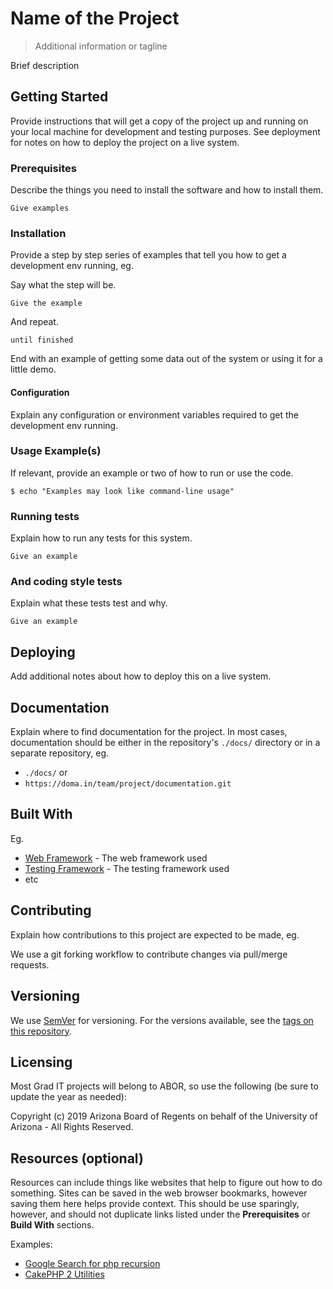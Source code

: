 # Name of the Project
> Additional information or tagline

Brief description

## Getting Started

Provide instructions that will get a copy of the project up and running on your local machine for development and testing purposes. See deployment for notes on how to deploy the project on a live system.

### Prerequisites

Describe the things you need to install the software and how to install them.

```
Give examples
```

### Installation

Provide a step by step series of examples that tell you how to get a development env running, eg.

Say what the step will be.

```
Give the example
```

And repeat.

```
until finished
```

End with an example of getting some data out of the system or using it for a little demo.

#### Configuration

Explain any configuration or environment variables required to get the development env running.

### Usage Example(s)

If relevant, provide an example or two of how to run or use the code.

```
$ echo "Examples may look like command-line usage"
```

### Running tests

Explain how to run any tests for this system.

```
Give an example
```

### And coding style tests

Explain what these tests test and why.

```
Give an example
```

## Deploying

Add additional notes about how to deploy this on a live system.

## Documentation

Explain where to find documentation for the project.
In most cases, documentation should be either in the repository's `./docs/` directory or in a separate repository, eg.

 - `./docs/` or
 - `https://doma.in/team/project/documentation.git`

## Built With

Eg.
* [Web Framework](#) - The web framework used
* [Testing Framework](#) - The testing framework used
* etc

## Contributing

Explain how contributions to this project are expected to be made, eg.

We use a git forking workflow to contribute changes via pull/merge requests.

## Versioning

We use [SemVer](http://semver.org/) for versioning. For the versions available, see the [tags on this repository](https://server.edu/your/project/tags).

## Licensing

Most Grad IT projects will belong to ABOR, so use the following (be sure to update the year as needed):

Copyright (c) 2019 Arizona Board of Regents on behalf of the University of Arizona - All Rights Reserved.

## Resources (optional)

Resources can include things like websites that help to figure out how to do something.
Sites can be saved in the web browser bookmarks, however saving them here helps provide context.
This should be use sparingly, however, and should not duplicate links listed under the **Prerequisites** or **Build With** sections.

Examples:

 - [Google Search for php recursion](https://www.google.com/search?q=php+recursion&btnK=Google+Search&oq=php+recursion)   
 - [CakePHP 2 Utilities](https://book.cakephp.org/2.0/en/core-libraries/toc-utilities.html)  
 
